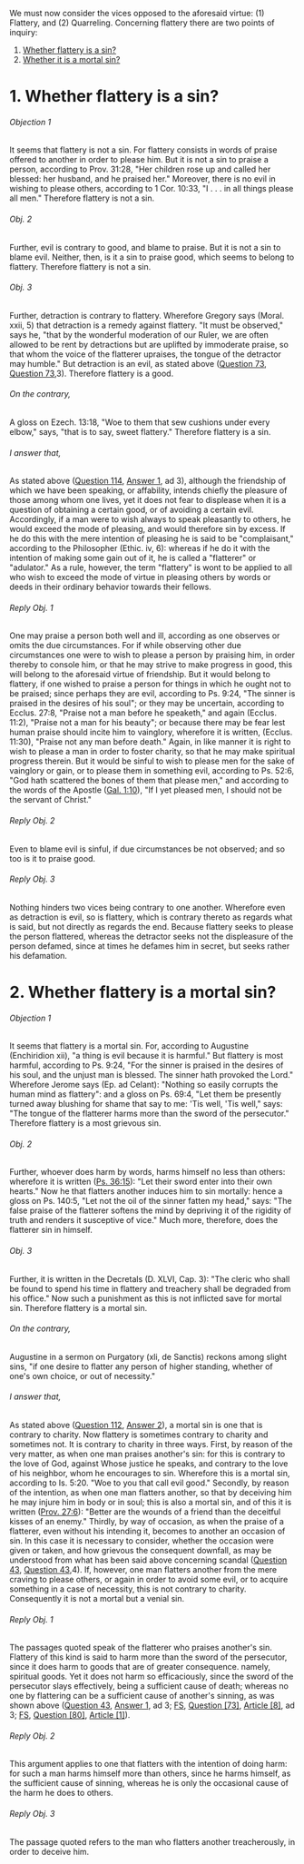 We must now consider the vices opposed to the aforesaid virtue: (1) Flattery, and (2) Quarreling. Concerning flattery there are two points of inquiry:  

1. [ Whether flattery is a sin?](#1.%20Whether%20flattery%20is%20a%20sin?)
2. [ Whether it is a mortal sin?](#2.%20Whether%20flattery%20is%20a%20mortal%20sin?)



# 1. Whether flattery is a sin? 

###### Objection 1
It seems that flattery is not a sin. For flattery consists in words of praise offered to another in order to please him. But it is not a sin to praise a person, according to Prov. 31:28, "Her children rose up and called her blessed: her husband, and he praised her." Moreover, there is no evil in wishing to please others, according to 1 Cor. 10:33, "I . . . in all things please all men." Therefore flattery is not a sin.  

###### Obj. 2
Further, evil is contrary to good, and blame to praise. But it is not a sin to blame evil. Neither, then, is it a sin to praise good, which seems to belong to flattery. Therefore flattery is not a sin.  

###### Obj. 3
Further, detraction is contrary to flattery. Wherefore Gregory says (Moral. xxii, 5) that detraction is a remedy against flattery. "It must be observed," says he, "that by the wonderful moderation of our Ruler, we are often allowed to be rent by detractions but are uplifted by immoderate praise, so that whom the voice of the flatterer upraises, the tongue of the detractor may humble." But detraction is an evil, as stated above ([Question 73](73.%20Backbiting%20(Detraction).md), [Question 73](73.%20Backbiting%20(Detraction).md),3). Therefore flattery is a good.  

###### On the contrary,
A gloss on Ezech. 13:18, "Woe to them that sew cushions under every elbow," says, "that is to say, sweet flattery." Therefore flattery is a sin.  

###### I answer that,
As stated above ([Question 114](114.%20Friendliness%20Which%20Is%20Called%20Affability.md), [Answer 1](114.%20Friendliness%20Which%20Is%20Called%20Affability.md#1.%20Whether%20friendliness%20is%20a%20special%20virtue?), ad 3), although the friendship of which we have been speaking, or affability, intends chiefly the pleasure of those among whom one lives, yet it does not fear to displease when it is a question of obtaining a certain good, or of avoiding a certain evil. Accordingly, if a man were to wish always to speak pleasantly to others, he would exceed the mode of pleasing, and would therefore sin by excess. If he do this with the mere intention of pleasing he is said to be "complaisant," according to the Philosopher (Ethic. iv, 6): whereas if he do it with the intention of making some gain out of it, he is called a "flatterer" or "adulator." As a rule, however, the term "flattery" is wont to be applied to all who wish to exceed the mode of virtue in pleasing others by words or deeds in their ordinary behavior towards their fellows.  

###### Reply Obj. 1
One may praise a person both well and ill, according as one observes or omits the due circumstances. For if while observing other due circumstances one were to wish to please a person by praising him, in order thereby to console him, or that he may strive to make progress in good, this will belong to the aforesaid virtue of friendship. But it would belong to flattery, if one wished to praise a person for things in which he ought not to be praised; since perhaps they are evil, according to Ps. 9:24, "The sinner is praised in the desires of his soul"; or they may be uncertain, according to Ecclus. 27:8, "Praise not a man before he speaketh," and again (Ecclus. 11:2), "Praise not a man for his beauty"; or because there may be fear lest human praise should incite him to vainglory, wherefore it is written, (Ecclus. 11:30), "Praise not any man before death." Again, in like manner it is right to wish to please a man in order to foster charity, so that he may make spiritual progress therein. But it would be sinful to wish to please men for the sake of vainglory or gain, or to please them in something evil, according to Ps. 52:6, "God hath scattered the bones of them that please men," and according to the words of the Apostle ([Gal. 1:10](http://bible.gospelcom.net/bible?Gal++1:10)), "If I yet pleased men, I should not be the servant of Christ."  

###### Reply Obj. 2
Even to blame evil is sinful, if due circumstances be not observed; and so too is it to praise good.  

###### Reply Obj. 3
Nothing hinders two vices being contrary to one another. Wherefore even as detraction is evil, so is flattery, which is contrary thereto as regards what is said, but not directly as regards the end. Because flattery seeks to please the person flattered, whereas the detractor seeks not the displeasure of the person defamed, since at times he defames him in secret, but seeks rather his defamation.  




# 2. Whether flattery is a mortal sin? 

###### Objection 1
It seems that flattery is a mortal sin. For, according to Augustine (Enchiridion xii), "a thing is evil because it is harmful." But flattery is most harmful, according to Ps. 9:24, "For the sinner is praised in the desires of his soul, and the unjust man is blessed. The sinner hath provoked the Lord." Wherefore Jerome says (Ep. ad Celant): "Nothing so easily corrupts the human mind as flattery": and a gloss on Ps. 69:4, "Let them be presently turned away blushing for shame that say to me: 'Tis well, 'Tis well," says: "The tongue of the flatterer harms more than the sword of the persecutor." Therefore flattery is a most grievous sin.  

###### Obj. 2
Further, whoever does harm by words, harms himself no less than others: wherefore it is written ([Ps. 36:15](http://bible.gospelcom.net/bible?Ps++36:15)): "Let their sword enter into their own hearts." Now he that flatters another induces him to sin mortally: hence a gloss on Ps. 140:5, "Let not the oil of the sinner fatten my head," says: "The false praise of the flatterer softens the mind by depriving it of the rigidity of truth and renders it susceptive of vice." Much more, therefore, does the flatterer sin in himself.  

###### Obj. 3
Further, it is written in the Decretals (D. XLVI, Cap. 3): "The cleric who shall be found to spend his time in flattery and treachery shall be degraded from his office." Now such a punishment as this is not inflicted save for mortal sin. Therefore flattery is a mortal sin.  

###### On the contrary,
Augustine in a sermon on Purgatory (xli, de Sanctis) reckons among slight sins, "if one desire to flatter any person of higher standing, whether of one's own choice, or out of necessity."

###### I answer that,
As stated above ([Question 112](112.%20Boasting.md), [Answer 2](112.%20Boasting.md#2.%20Whether%20boasting%20is%20a%20mortal%20sin?)), a mortal sin is one that is contrary to charity. Now flattery is sometimes contrary to charity and sometimes not. It is contrary to charity in three ways. First, by reason of the very matter, as when one man praises another's sin: for this is contrary to the love of God, against Whose justice he speaks, and contrary to the love of his neighbor, whom he encourages to sin. Wherefore this is a mortal sin, according to Is. 5:20. "Woe to you that call evil good." Secondly, by reason of the intention, as when one man flatters another, so that by deceiving him he may injure him in body or in soul; this is also a mortal sin, and of this it is written ([Prov. 27:6](http://bible.gospelcom.net/bible?Prov++27:6)): "Better are the wounds of a friend than the deceitful kisses of an enemy." Thirdly, by way of occasion, as when the praise of a flatterer, even without his intending it, becomes to another an occasion of sin. In this case it is necessary to consider, whether the occasion were given or taken, and how grievous the consequent downfall, as may be understood from what has been said above concerning scandal ([Question 43](43.%20Scandal.md), [Question 43](43.%20Scandal.md),4). If, however, one man flatters another from the mere craving to please others, or again in order to avoid some evil, or to acquire something in a case of necessity, this is not contrary to charity. Consequently it is not a mortal but a venial sin.  

###### Reply Obj. 1
The passages quoted speak of the flatterer who praises another's sin. Flattery of this kind is said to harm more than the sword of the persecutor, since it does harm to goods that are of greater consequence. namely, spiritual goods. Yet it does not harm so efficaciously, since the sword of the persecutor slays effectively, being a sufficient cause of death; whereas no one by flattering can be a sufficient cause of another's sinning, as was shown above ([Question 43](43.%20Scandal.md), [Answer 1](43.%20Scandal.md#1.%20Whether%20scandal%20is%20fittingly%20defined%20as%20being%20something%20less%20rightly%20said%20or%20done%20that%20occasions%20spiritual%20downfall?), ad 3; [FS](../FS.html), [Question \[73\]](../FS/FS073.html#FSQ73OUTP1), [Article \[8\]](../FS/FS073.html#FSQ73A8THEP1), ad 3; [FS](../FS.html), [Question \[80\]](../FS/FS080.html#FSQ80OUTP1), [Article \[1\]](../FS/FS080.html#FSQ80A1THEP1)).

###### Reply Obj. 2
This argument applies to one that flatters with the intention of doing harm: for such a man harms himself more than others, since he harms himself, as the sufficient cause of sinning, whereas he is only the occasional cause of the harm he does to others.  

###### Reply Obj. 3
The passage quoted refers to the man who flatters another treacherously, in order to deceive him.